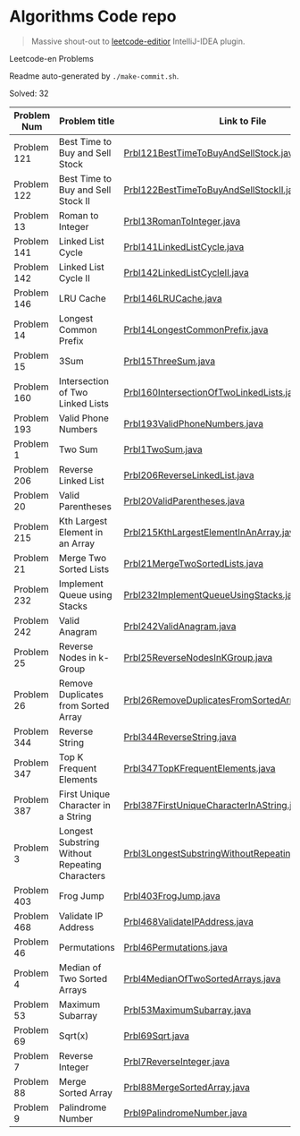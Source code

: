 # Algorithms Code repo

> Massive shout-out to [leetcode-editior](https://github.com/shuzijun/leetcode-editor) IntelliJ-IDEA plugin.

Leetcode-en Problems

Readme auto-generated by `./make-commit.sh`.

Solved: 32

| Problem Num | Problem title | Link to File |
| ---- | ---- | ---- |
| Problem 121 | Best Time to Buy and Sell Stock | [Prbl121BestTimeToBuyAndSellStock.java](./src/main/java/leetcode/editor/en/Prbl121BestTimeToBuyAndSellStock.java) |
| Problem 122 | Best Time to Buy and Sell Stock II | [Prbl122BestTimeToBuyAndSellStockII.java](./src/main/java/leetcode/editor/en/Prbl122BestTimeToBuyAndSellStockII.java) |
| Problem 13 | Roman to Integer | [Prbl13RomanToInteger.java](./src/main/java/leetcode/editor/en/Prbl13RomanToInteger.java) |
| Problem 141 | Linked List Cycle | [Prbl141LinkedListCycle.java](./src/main/java/leetcode/editor/en/Prbl141LinkedListCycle.java) |
| Problem 142 | Linked List Cycle II | [Prbl142LinkedListCycleII.java](./src/main/java/leetcode/editor/en/Prbl142LinkedListCycleII.java) |
| Problem 146 | LRU Cache | [Prbl146LRUCache.java](./src/main/java/leetcode/editor/en/Prbl146LRUCache.java) |
| Problem 14 | Longest Common Prefix | [Prbl14LongestCommonPrefix.java](./src/main/java/leetcode/editor/en/Prbl14LongestCommonPrefix.java) |
| Problem 15 | 3Sum | [Prbl15ThreeSum.java](./src/main/java/leetcode/editor/en/Prbl15ThreeSum.java) |
| Problem 160 | Intersection of Two Linked Lists | [Prbl160IntersectionOfTwoLinkedLists.java](./src/main/java/leetcode/editor/en/Prbl160IntersectionOfTwoLinkedLists.java) |
| Problem 193 | Valid Phone Numbers | [Prbl193ValidPhoneNumbers.java](./src/main/java/leetcode/editor/en/Prbl193ValidPhoneNumbers.java) |
| Problem 1 | Two Sum | [Prbl1TwoSum.java](./src/main/java/leetcode/editor/en/Prbl1TwoSum.java) |
| Problem 206 | Reverse Linked List | [Prbl206ReverseLinkedList.java](./src/main/java/leetcode/editor/en/Prbl206ReverseLinkedList.java) |
| Problem 20 | Valid Parentheses | [Prbl20ValidParentheses.java](./src/main/java/leetcode/editor/en/Prbl20ValidParentheses.java) |
| Problem 215 | Kth Largest Element in an Array | [Prbl215KthLargestElementInAnArray.java](./src/main/java/leetcode/editor/en/Prbl215KthLargestElementInAnArray.java) |
| Problem 21 | Merge Two Sorted Lists | [Prbl21MergeTwoSortedLists.java](./src/main/java/leetcode/editor/en/Prbl21MergeTwoSortedLists.java) |
| Problem 232 | Implement Queue using Stacks | [Prbl232ImplementQueueUsingStacks.java](./src/main/java/leetcode/editor/en/Prbl232ImplementQueueUsingStacks.java) |
| Problem 242 | Valid Anagram | [Prbl242ValidAnagram.java](./src/main/java/leetcode/editor/en/Prbl242ValidAnagram.java) |
| Problem 25 | Reverse Nodes in k-Group | [Prbl25ReverseNodesInKGroup.java](./src/main/java/leetcode/editor/en/Prbl25ReverseNodesInKGroup.java) |
| Problem 26 | Remove Duplicates from Sorted Array | [Prbl26RemoveDuplicatesFromSortedArray.java](./src/main/java/leetcode/editor/en/Prbl26RemoveDuplicatesFromSortedArray.java) |
| Problem 344 | Reverse String | [Prbl344ReverseString.java](./src/main/java/leetcode/editor/en/Prbl344ReverseString.java) |
| Problem 347 | Top K Frequent Elements | [Prbl347TopKFrequentElements.java](./src/main/java/leetcode/editor/en/Prbl347TopKFrequentElements.java) |
| Problem 387 | First Unique Character in a String | [Prbl387FirstUniqueCharacterInAString.java](./src/main/java/leetcode/editor/en/Prbl387FirstUniqueCharacterInAString.java) |
| Problem 3 | Longest Substring Without Repeating Characters | [Prbl3LongestSubstringWithoutRepeatingCharacters.java](./src/main/java/leetcode/editor/en/Prbl3LongestSubstringWithoutRepeatingCharacters.java) |
| Problem 403 | Frog Jump | [Prbl403FrogJump.java](./src/main/java/leetcode/editor/en/Prbl403FrogJump.java) |
| Problem 468 | Validate IP Address | [Prbl468ValidateIPAddress.java](./src/main/java/leetcode/editor/en/Prbl468ValidateIPAddress.java) |
| Problem 46 | Permutations | [Prbl46Permutations.java](./src/main/java/leetcode/editor/en/Prbl46Permutations.java) |
| Problem 4 | Median of Two Sorted Arrays | [Prbl4MedianOfTwoSortedArrays.java](./src/main/java/leetcode/editor/en/Prbl4MedianOfTwoSortedArrays.java) |
| Problem 53 | Maximum Subarray | [Prbl53MaximumSubarray.java](./src/main/java/leetcode/editor/en/Prbl53MaximumSubarray.java) |
| Problem 69 | Sqrt(x) | [Prbl69Sqrt.java](./src/main/java/leetcode/editor/en/Prbl69Sqrt.java) |
| Problem 7 | Reverse Integer | [Prbl7ReverseInteger.java](./src/main/java/leetcode/editor/en/Prbl7ReverseInteger.java) |
| Problem 88 | Merge Sorted Array | [Prbl88MergeSortedArray.java](./src/main/java/leetcode/editor/en/Prbl88MergeSortedArray.java) |
| Problem 9 | Palindrome Number | [Prbl9PalindromeNumber.java](./src/main/java/leetcode/editor/en/Prbl9PalindromeNumber.java) |
